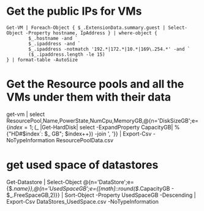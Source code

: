 # Get the public IPs for VMs
```
Get-VM | Foreach-Object { $_.ExtensionData.summary.guest | Select-Object -Property hostname, IpAddress } | where-object {
		$_.hostname -and `
		$_.ipaddress -and `
		$_.ipaddress -notmatch '192.*|172.*|10.*|169\.254.*' -and `
		($_.ipaddress.length -le 15)
} | format-table -AutoSize
```
# Get the Resource pools and all the VMs under them with their data
get-vm | select ResourcePool,Name,PowerState,NumCpu,MemoryGB,@{n='DiskSizeGB';e={$index=1;($_ |Get-HardDisk| select -ExpandProperty 
CapacityGB| % {"HD#$index`: $_ GB"; $index++}) -join ', '}} | Export-Csv -NoTypeInformation ResourcePoolData.csv


# get used space of datastores
Get-Datastore | Select-Object @{n='DataStore';e={$_.name}},@{n='UsedSpaceGB';e={[math]::round($_.CapacityGB - $_.FreeSpaceGB,2)}} | 
Sort-Object -Property UsedSpaceGB -Descending | Export-Csv DataStores_UsedSpace.csv -NoTypeInformation
